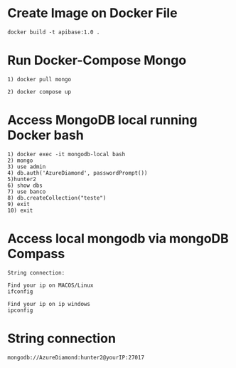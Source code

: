 # Create Image on Docker File

`````` 
docker build -t apibase:1.0 .
``````

# Run Docker-Compose Mongo

`````````````````````
1) docker pull mongo
`````````````````````
````````````````````````````````````````````````````````````````
2) docker compose up
````````````````````````````````````````````````````````````````

# Access MongoDB local running Docker bash
````````````````````````````````````````````````````````````````
1) docker exec -it mongodb-local bash
2) mongo
3) use admin
4) db.auth('AzureDiamond', passwordPrompt())
5)hunter2
6) show dbs
7) use banco
8) db.createCollection("teste")
9) exit
10) exit
````````````````````````````````````````````````````````````````

# Access local mongodb via mongoDB Compass

````````````````````````````````````````````````````````````````
String connection:

Find your ip on MACOS/Linux
ifconfig

Find your ip on ip windows
ipconfig
````````````````````````````````````````````````````````````````

# String connection
````
mongodb://AzureDiamond:hunter2@yourIP:27017
````